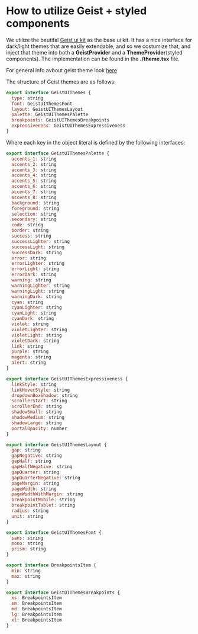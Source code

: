 # How to utilize Geist + styled components

We utilize the beutifal [Geist ui kit](www.geist.com) as the base ui kit. It has a nice interface for dark/light themes that are easily extendable, and so we costumize that, and inject that theme into both 
a **GeistProvider** and a **ThemeProvider**(styled components). The implementation can be found in the **./theme.tsx** file.


For general info avbout geist theme look [here](https://geist-ui.dev/en-us/guide/themes)


The structure of Geist themes are as follows:

```javascript
export interface GeistUIThemes {
  type: string
  font: GeistUIThemesFont
  layout: GeistUIThemesLayout
  palette: GeistUIThemesPalette
  breakpoints: GeistUIThemesBreakpoints
  expressiveness: GeistUIThemesExpressiveness
}
```
Where each key in the object literal is defined by the following interfaces:

```js
export interface GeistUIThemesPalette {
  accents_1: string
  accents_2: string
  accents_3: string
  accents_4: string
  accents_5: string
  accents_6: string
  accents_7: string
  accents_8: string
  background: string
  foreground: string
  selection: string
  secondary: string
  code: string
  border: string
  success: string
  successLighter: string
  successLight: string
  successDark: string
  error: string
  errorLighter: string
  errorLight: string
  errorDark: string
  warning: string
  warningLighter: string
  warningLight: string
  warningDark: string
  cyan: string
  cyanLighter: string
  cyanLight: string
  cyanDark: string
  violet: string
  violetLighter: string
  violetLight: string
  violetDark: string
  link: string
  purple: string
  magenta: string
  alert: string
}

export interface GeistUIThemesExpressiveness {
  linkStyle: string
  linkHoverStyle: string
  dropdownBoxShadow: string
  scrollerStart: string
  scrollerEnd: string
  shadowSmall: string
  shadowMedium: string
  shadowLarge: string
  portalOpacity: number
}

export interface GeistUIThemesLayout {
  gap: string
  gapNegative: string
  gapHalf: string
  gapHalfNegative: string
  gapQuarter: string
  gapQuarterNegative: string
  pageMargin: string
  pageWidth: string
  pageWidthWithMargin: string
  breakpointMobile: string
  breakpointTablet: string
  radius: string
  unit: string
}

export interface GeistUIThemesFont {
  sans: string
  mono: string
  prism: string
}

export interface BreakpointsItem {
  min: string
  max: string
}

export interface GeistUIThemesBreakpoints {
  xs: BreakpointsItem
  sm: BreakpointsItem
  md: BreakpointsItem
  lg: BreakpointsItem
  xl: BreakpointsItem
}


```


